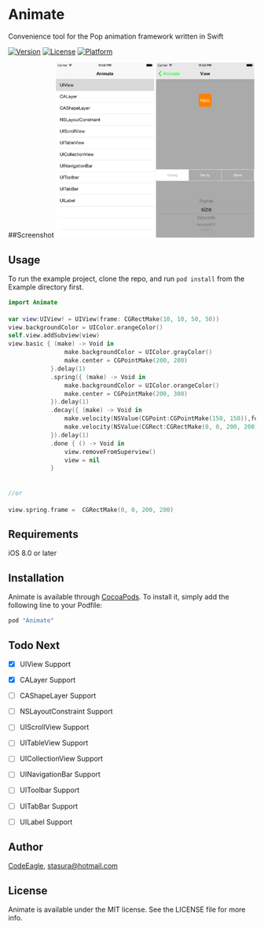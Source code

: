 # Animate
Convenience tool for the Pop animation framework written in Swift 

[![Version](https://img.shields.io/cocoapods/v/Animate.svg?style=flat)](http://cocoapods.org/pods/Animate)
[![License](https://img.shields.io/cocoapods/l/Animate.svg?style=flat)](http://cocoapods.org/pods/Animate)
[![Platform](https://img.shields.io/cocoapods/p/Animate.svg?style=flat)](http://cocoapods.org/pods/Animate)

##Screenshot
<img src="https://raw.githubusercontent.com/CodeEagle/Animate/master/demo2.png" alt="" title="" width="200" />
<img src="https://raw.githubusercontent.com/CodeEagle/Animate/master/demo1.png" alt="" title="" width="200" />

## Usage

To run the example project, clone the repo, and run `pod install` from the Example directory first.

```swift
import Animate

var view:UIView! = UIView(frame: CGRectMake(10, 10, 50, 50))
view.backgroundColor = UIColor.orangeColor()
self.view.addSubview(view)
view.basic { (make) -> Void in
                make.backgroundColor = UIColor.grayColor()
                make.center = CGPointMake(200, 200)
            }.delay(1)
            .spring({ (make) -> Void in
                make.backgroundColor = UIColor.orangeColor()
                make.center = CGPointMake(200, 300)
            }).delay(1)
            .decay({ (make) -> Void in
                make.velocity(NSValue(CGPoint:CGPointMake(150, 150)),forProperty:kPOPViewCenter)
                make.velocity(NSValue(CGRect:CGRectMake(0, 0, 200, 200)),forProperty:kPOPViewBounds)
            }).delay(1)
            .done { () -> Void in
                view.removeFromSuperview()
                view = nil
            }
            

//or

view.spring.frame =  CGRectMake(0, 0, 200, 200)

```

## Requirements
iOS 8.0 or later


## Installation

Animate is available through [CocoaPods](http://cocoapods.org). To install
it, simply add the following line to your Podfile:

```ruby
pod "Animate"
```

## Todo Next

- [x] UIView Support
- [x] CALayer Support
- [ ] CAShapeLayer Support
- [ ] NSLayoutConstraint Support
- [ ] UIScrollView Support
- [ ] UITableView Support
- [ ] UICollectionView Support
- [ ] UINavigationBar Support
- [ ] UIToolbar Support
- [ ] UITabBar Support
- [ ] UILabel Support



## Author

[CodeEagle](https://twitter.com/_SelfStudio), stasura@hotmail.com

## License

Animate is available under the MIT license. See the LICENSE file for more info.
